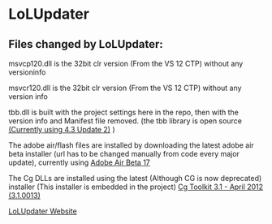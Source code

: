 LoLUpdater
==========

Files changed by LoLUpdater:
----------------------------

msvcp120.dll is the 32bit clr version (From the VS 12 CTP) without any versioninfo 

msvcr120.dll is the 32bit clr version (From the VS 12 CTP) without any version info

tbb.dll is built with the project settings here in the repo, then with the version info and Manifest file removed. (the tbb library is open source [(Currently using 4.3 Update 2)](https://www.threadingbuildingblocks.org/download) )

The adobe air/flash files are installed by downloading the latest adobe air beta installer (url has to be changed manually from code every major update), currently using [Adobe Air Beta 17](http://labs.adobe.com/downloads/air.html)

The Cg DLLs are installed using the latest (Although CG is now deprecated) installer (This installer is embedded in the project)
[Cg Toolkit 3.1 - April 2012 (3.1.0013)](http://developer.download.nvidia.com/cg/Cg_3.1/Cg-3.1_April2012_Setup.exe)


[LoLUpdater Website](http://LoLUpdater.com)
